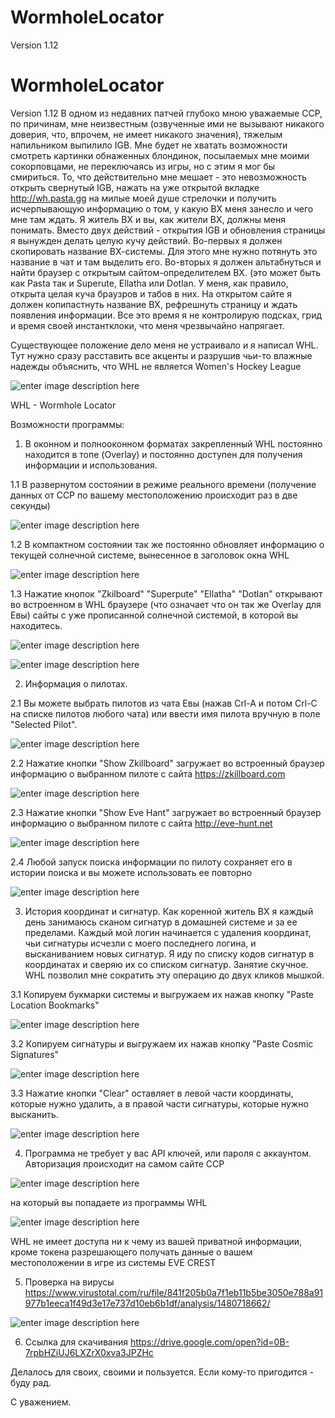 # WormholeLocator
Version 1.12
# WormholeLocator
Version 1.12
В одном из недавних патчей глубоко мною уважаемые CCP, по причинам, мне неизвестным (озвученные ими не вызывают никакого доверия, что, впрочем, не имеет никакого значения), тяжелым напильником выпилило IGB. Мне будет не хватать возможности смотреть картинки обнаженных блондинок, посылаемых мне моими сокорповцами, не переключаясь из игры, но с этим я мог бы смириться. То, что действительно мне мешает - это невозможность открыть свернутый IGB, нажать на уже открытой вкладке http://wh.pasta.gg на милые моей душе стрелочки и получить исчерпывающую информацию о том, у какую ВХ меня занесло и чего мне там ждать. Я житель ВХ и вы, как жители ВХ, должны меня понимать. Вместо двух действий - открытия IGB и обновления страницы я вынужден делать целую кучу действий. Во-первых я должен скопировать название ВХ-системы. Для этого мне нужно потянуть это название в чат и там выделить его. Во-вторых я должен альтабнуться и найти браузер с открытым сайтом-определителем ВХ. (это может быть как Pasta так и Superute, Ellatha или Dotlan. У меня, как правило, открыта целая куча браузров и табов в них. На открытом сайте я должен копипастнуть название ВХ, рефрешнуть страницу и ждать появления информации. Все это время я не контролирую подсках, грид и время своей инстантклоки, что меня чрезвычайно напрягает.

Существующее положение дело меня не устраивало и я написал WHL. Тут нужно сразу расставить все акценты и разрушив чьи-то влажные надежды объяснить, что WHL не является Women's Hockey League

![enter image description here](http://storage8.static.itmages.com/i/16/1202/h_1480719218_9705655_6e1389e97d.jpg)

WHL - Wormhole Locator

Возможности программы:

1. В оконном и полнооконном форматах закрепленный WHL постоянно находится в топе (Overlay) и постоянно доступен для получения информации и использования.

1.1 В развернутом состоянии в режиме реального времени (получение данных от ССР по вашему местоположению происходит раз в две секунды)

![enter image description here](http://storage2.static.itmages.com/i/16/1202/h_1480719224_7002968_a3571be0a8.png)

1.2 В компактном состоянии так же постоянно обновляет информацию о текущей солнечной системе, вынесенное в заголовок окна WHL

![enter image description here](http://storage3.static.itmages.com/i/16/1202/h_1480719226_7151251_357ff50bc2.png)

1.3 Нажатие кнопок "Zkilboard" "Superpute" "Ellatha" "Dotlan" открывают во встроенном в WHL браузере (что означает что он так же Overlay для Евы) сайты с уже прописанной солнечной системой, в которой вы находитесь.

![enter image description here](http://storage9.static.itmages.com/i/16/1202/h_1480719220_4848729_25d4dafa7f.png)

![enter image description here](http://storage1.static.itmages.com/i/16/1202/h_1480719222_9547126_eff049aa92.png)

2. Информация о пилотах.

2.1 Вы можете выбрать пилотов из чата Евы (нажав Crl-A и потом Crl-C на списке пилотов любого чата) или ввести имя пилота вручную в поле "Selected Pilot".

![enter image description here](http://storage4.static.itmages.com/i/16/1202/h_1480719227_8303427_7525d52264.png)

2.2 Нажатие кнопки "Show Zkillboard" загружает во встроенный браузер информацию о выбранном пилоте с сайта https://zkillboard.com

![enter image description here](http://storage5.static.itmages.com/i/16/1202/h_1480719228_9488847_a5682351dc.png)

2.3 Нажатие кнопки "Show Eve Hant" загружает во встроенный браузер информацию о выбранном пилоте с сайта http://eve-hunt.net

![enter image description here](http://storage5.static.itmages.com/i/16/1202/h_1480719228_9415091_7550af5123.png)

2.4 Любой запуск поиска информации по пилоту сохраняет его в истории поиска и вы можете использовать ее повторно

![enter image description here](http://storage6.static.itmages.com/i/16/1202/h_1480719231_3625607_fff4ea08dc.png)

3. История координат и сигнатур. Как коренной житель ВХ я каждый день занимаюсь сканом сигнатур в домашней системе и за ее пределами. Каждый мой логин начинается с удаления координат, чьи сигнатуры исчезли с моего последнего логина, и высканиванием новых сигнатур. Я иду по списку кодов сигнатур в координатах и сверяю их со списком сигнатур. Занятие скучное. WHL позволил мне сократить эту операцию до двух кликов мышкой.

3.1 Копируем букмарки системы и выгружаем их нажав кнопку "Paste Location Bookmarks"

![enter image description here](http://storage6.static.itmages.com/i/16/1202/h_1480719230_2542242_d4255142e3.png)

3.2 Копируем сигнатуры и выгружаем их нажав кнопку "Paste Cosmic Signatures"

![enter image description here](http://storage7.static.itmages.com/i/16/1202/h_1480719231_1917116_8520c84b7e.png)

3.3 Нажатие кнопки "Clear"  оставляет в левой части координаты, которые нужно удалить, а в правой части сигнатуры, которые нужно высканить.

![enter image description here](http://storage8.static.itmages.com/i/16/1202/h_1480719232_2762097_7615a30df2.png)

4. Программа не требует у вас API ключей, или пароля с аккаунтом. Авторизация происходит на самом сайте ССР

![enter image description here](http://storage1.static.itmages.com/i/16/1202/h_1480719234_5454079_9817ccdfbf.png)

на который вы попадаете из программы WHL

![enter image description here](http://storage9.static.itmages.com/i/16/1202/h_1480719232_4240389_6cad6f58a9.png)

WHL не имеет доступа ни к чему из вашей приватной информации, кроме токена разрешающего получать данные о вашем местоположении в игре из системы EVE CREST

5. Проверка на вирусы
    https://www.virustotal.com/ru/file/841f205b0a7f1eb11b5be3050e788a91977b1eeca1f49d3e17e737d10eb6b1df/analysis/1480718662/


![enter image description here](http://storage8.static.itmages.com/i/16/1202/h_1480719232_6766386_45b6e253f1.png)

6. Ссылка для скачивания
    https://drive.google.com/open?id=0B-7rpbHZiUJ6LXZrX0xva3JPZHc


Делалось для своих, своими и пользуется. Если кому-то пригодится - буду рад.

С уважением.
